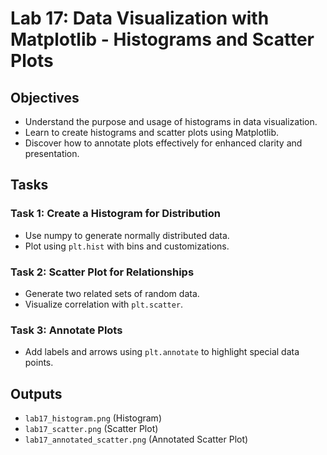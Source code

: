 # Lab 17: Data Visualization with Matplotlib - Histograms and Scatter Plots

## Objectives
- Understand the purpose and usage of histograms in data visualization.
- Learn to create histograms and scatter plots using Matplotlib.
- Discover how to annotate plots effectively for enhanced clarity and presentation.

## Tasks
### Task 1: Create a Histogram for Distribution
- Use numpy to generate normally distributed data.
- Plot using `plt.hist` with bins and customizations.

### Task 2: Scatter Plot for Relationships
- Generate two related sets of random data.
- Visualize correlation with `plt.scatter`.

### Task 3: Annotate Plots
- Add labels and arrows using `plt.annotate` to highlight special data points.

## Outputs
- `lab17_histogram.png` (Histogram)
- `lab17_scatter.png` (Scatter Plot)
- `lab17_annotated_scatter.png` (Annotated Scatter Plot)
